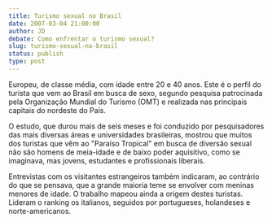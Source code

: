 ```yaml
---
title: Turismo sexual no Brasil
date: 2007-03-04 21:00:00
author: JD
debate: Como enfrentar o turismo sexual?
slug: turismo-sexual-no-brasil
status: publish 
type: post
---
```


Europeu, de classe média, com idade entre 20 e 40 anos. Este é o perfil do turista que vem ao Brasil em busca de sexo, segundo pesquisa patrocinada pela Organização Mundial do Turismo (OMT) e realizada nas principais capitais do nordeste do País.   

  

O estudo, que durou mais de seis meses e foi conduzido por pesquisadores das mais diversas áreas e universidades brasileiras, mostrou que muitos dos turistas que vêm ao "Paraíso Tropical" em busca de diversão sexual não são homens de meia-idade e de baixo poder aquisitivo, como se imaginava, mas jovens, estudantes e profissionais liberais.   

  

Entrevistas com os visitantes estrangeiros também indicaram, ao contrário do que se pensava, que a grande maioria teme se envolver com meninas menores de idade. O trabalho mapeou ainda a origem destes turistas. Lideram o ranking os italianos, seguidos por portugueses, holandeses e norte-americanos.  

  

  

  

  

  

  

  

  

  

  

  

